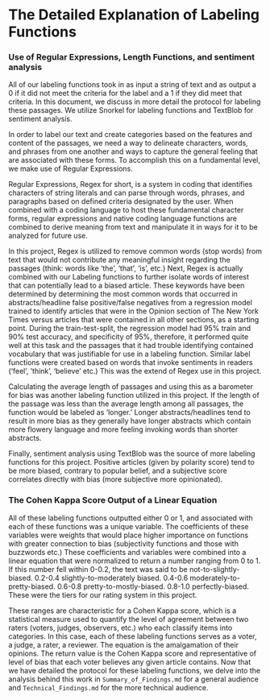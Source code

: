 # The Detailed Explanation of Labeling Functions

### Use of Regular Expressions, Length Functions, and sentiment analysis

All of our labeling functions took in as input a string of text and as output a 0 if it did not meet the criteria for the label and a 1 if they did meet that criteria. In this document, we discuss in more detail the protocol for labeling these passages. We utilize Snorkel for labeling functions and TextBlob for sentiment analysis. 

In order to label our text and create categories based on the features and content of the passages, we need a way to delineate characters, words, and phrases from one another and ways to capture the general feeling that are associated with these forms. To accomplish this on a fundamental level, we make use of Regular Expressions. 

Regular Expressions, Regex for short, is a system in coding that identifies characters of string literals and can parse through words, phrases, and paragraphs based on defined criteria designated by the user. When combined with a coding language to host these fundamental character forms, regular expressions and native coding language functions are combined to derive meaning from text and manipulate it in ways for it to be analyzed for future use. 

In this project, Regex is utilized to remove common words (stop words) from text that would not contribute any meaningful insight regarding the passages (think: words like ‘the’, ‘that’, ‘is’, etc.) Next, Regex is actually combined with our Labeling functions to further isolate words of interest that can potentially lead to a biased article. These keywords have been determined by determining the most common words that occurred in abstracts/headline false positive/false negatives from a regression model trained to identify articles that were in the Opinion section of The New York Times versus articles that were contained in all other sections, as a starting point. During the train-test-split, the regression model had 95% train and 90% test accuracy, and specificity of 95%, therefore, it performed quite well at this task and the passages that it had trouble identifying contained vocabulary that was justifiable for use in a labeling function. Similar label functions were created based on words that invoke sentiments in readers (‘feel’, ’think’, ‘believe’ etc.) This was the extend of Regex use in this project. 

Calculating the average length of passages and using this as a barometer for bias was another labeling function utilized in this project. If the length of the passage was less than the average length among all passages, the function would be labeled as ‘longer.’ Longer abstracts/headlines tend to result in more bias as they generally have longer abstracts which contain more flowery language and more feeling invoking words than shorter abstracts. 

Finally, sentiment analysis using TextBlob was the source of more labeling functions for this project. Positive articles (given by polarity score) tend to be more biased, contrary to popular belief, and a subjective score correlates directly with bias (more subjective more opinionated). 

### The Cohen Kappa Score Output of a Linear Equation

All of these labeling functions outputted either 0 or 1, and associated with each of these functions was a unique variable. The coefficients of these variables were weights that would place higher importance on functions with greater connection to bias (subjectivity functions and those with buzzwords etc.) These coefficients and variables were combined into a linear equation that were normalized to return a number ranging from 0 to 1. If this number fell within 0-0.2, the text was said to be not-to-slightly-biased. 0.2-0.4 slightly-to-moderately biased. 0.4-0.6 moderately-to-pretty-biased. 0.6-0.8 pretty-to-mostly-biased. 0.8-1.0 perfectly-biased. These were the tiers for our rating system in this project. 

These ranges are characteristic for a Cohen Kappa score, which is a statistical measure used to quantify the level of agreement between two raters (voters, judges, observers, etc.) who each classify items into categories. In this case, each of these labeling functions serves as a voter, a judge, a rater, a reviewer. The equation is the amalgamation of their opinions. The return value is the Cohen Kappa score and representative of level of bias that each voter believes any given article contains. Now that we have detailed the protocol for these labeling functions, we delve into the analysis behind this work in `Summary_of_Findings.md` for a general audience and `Technical_Findings.md` for the more technical audience. 







